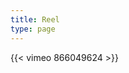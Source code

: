 ```yaml
---
title: Reel
type: page
---
```


{{< vimeo 866049624 >}}
<!-- [Go To Vimeo](https://vimeo.com/866049624) -->

<!-- ![Alt Text](https://media.giphy.com/media/vFKqnCdLPNOKc/giphy.gif) -->
